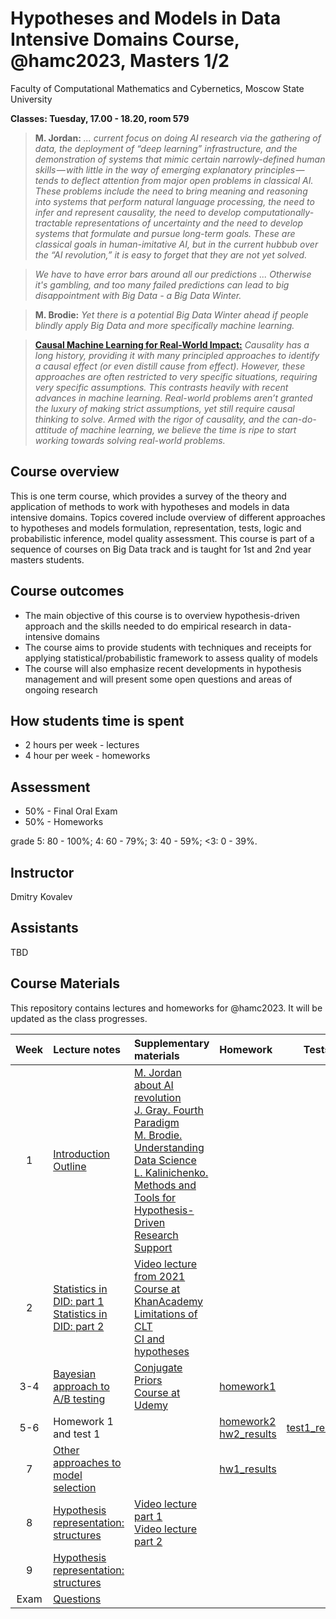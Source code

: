 # Hypotheses and Models in Data Intensive Domains Course, @hamc2023, Masters 1/2
Faculty of Computational Mathematics and Cybernetics, Moscow State University

**Classes: Tuesday, 17.00 - 18.20, room 579**

  > **M. Jordan:** *... current focus on doing AI research via the gathering of data, the deployment of “deep learning” infrastructure, and the demonstration of systems that mimic certain narrowly-defined human skills — with little in the way of emerging explanatory principles —  tends to deflect attention from major open problems in classical AI. These problems include the need to bring meaning and reasoning into systems that perform natural language processing, the need to infer and represent causality, the need to develop computationally-tractable representations of uncertainty and the need to develop systems that formulate and pursue long-term goals. These are classical goals in human-imitative AI, but in the current hubbub over the “AI revolution,” it is easy to forget that they are not yet solved.*

 > *We have to have error bars around all our predictions ... Otherwise it's gambling, and too many failed predictions can lead to big disappointment with Big Data - a Big Data Winter.*
 
 > **M. Brodie:** *Yet there is a potential Big Data Winter ahead if people blindly apply Big Data and more specifically machine learning.*

 > **[Causal Machine Learning for Real-World Impact:](https://nips.cc/virtual/2022/workshop/49992)** *Causality has a long history, providing it with many principled approaches to identify a causal effect (or even distill cause from effect). However, these approaches are often restricted to very specific situations, requiring very specific assumptions. This contrasts heavily with recent advances in machine learning. Real-world problems aren’t granted the luxury of making strict assumptions, yet still require causal thinking to solve. Armed with the rigor of causality, and the can-do-attitude of machine learning, we believe the time is ripe to start working towards solving real-world problems.*

## Course overview
This is one term course, which provides a survey of the theory and application of methods to work with hypotheses and models in data intensive domains. Topics covered include overview of different approaches to hypotheses and models formulation, representation, tests, logic and probabilistic inference, model quality assessment.
This course is part of a sequence of courses on Big Data track and is taught for 1st and 2nd year masters students.


## Course outcomes
- The main objective of this course is to overview hypothesis-driven approach and the skills needed to do empirical research in data-intensive domains 
- The course aims to provide students with techniques and receipts for applying statistical/probabilistic framework to assess quality of models 
- The course will also emphasize recent developments in hypothesis management and will present some open questions and areas of ongoing research

## How students time is spent
- 2 hours per week - lectures
- 4 hour per week - homeworks

## Assessment
- 50% - Final Oral Exam
- 50% - Homeworks

grade
5: 80 - 100%; 
4: 60 - 79%;
3: 40 - 59%;
<3: 0 - 39%.

## Instructor
Dmitry Kovalev

## Assistants
TBD

## Course Materials
This repository contains lectures and homeworks for @hamc2023. It will be updated as the class progresses.

| Week | Lecture notes | Supplementary materials | Homework | Tests |
|:------:|:----------|:----------|:----------|-------|
|1| [Introduction](./lectures/intro.pdf) <br> [Outline](./lectures/hamc_outline.pdf)| [M. Jordan about AI revolution](https://medium.com/@mijordan3/artificial-intelligence-the-revolution-hasnt-happened-yet-5e1d5812e1e7) <br> [J. Gray. Fourth Paradigm](https://www.microsoft.com/en-us/research/publication/fourth-paradigm-data-intensive-scientific-discovery/) <br> [M. Brodie. Understanding Data Science](https://www.researchgate.net/publication/285586313_Understanding_Data_Science_An_Emerging_Discipline_for_Data-Intensive_Discovery) <br> [L. Kalinichenko. Methods and Tools for Hypothesis-Driven Research Support](http://synthesis.ipi.ac.ru/synthesis/staff/dmkovalev/15ia-hypoth.pdf)|||
|2| [Statistics in DID: part 1](./lectures/L01_ham_statistics.ipynb) <br> [Statistics in DID: part 2](./lectures/L02_freq_bayes.ipynb) | [Video lecture from 2021](./supplementary/statistics_2021_course.mp4) <br> [Course at KhanAcademy](https://www.khanacademy.org/math/statistics-probability) <br> [Limitations of CLT](https://stats.stackexchange.com/questions/61798/example-of-distribution-where-large-sample-size-is-necessary-for-central-limit-t/61849#61849) <br> [CI and hypotheses](http://www.mit.edu/~6.s085/notes/lecture2.pdf) |||
|3-4| [Bayesian approach to A/B testing](./lectures/L03_bayes.ipynb) | [Conjugate Priors](https://www.cs.ubc.ca/labs/lci/mlrg/slides/Conjugate.pdf) <br> [Course at Udemy](https://www.udemy.com/course/bayesian-machine-learning-in-python-ab-testing)  |  [homework1](./homeworks/hypoth_hw1.ipynb) ||
|5-6| Homework 1 and test 1|  | [homework2](./homeworks/test2_.ipynb)  <br> [hw2_results](./homeworks/hw1/hw1_results.md) | [test1_results](./homeworks/test1/test1_results.md) |
|7| [Other approaches to model selection](./lectures/L04_metrics_scoring.ipynb) | | [hw1_results](./homeworks/hw2/hw2_results.md) | |
|8| [Hypothesis representation: structures](./lectures/L05_hypothesis_repr.ipynb)| [Video lecture part 1](./supplementary/video1820715075.mp4) <br> [Video lecture part 2](./supplementary/video1943057871.mp4)  | | |
|9| [Hypothesis representation: structures](./lectures/L05_hypothesis_repr.ipynb) | | | | 
|Exam| [Questions](./lectures/questions.md) | | | |